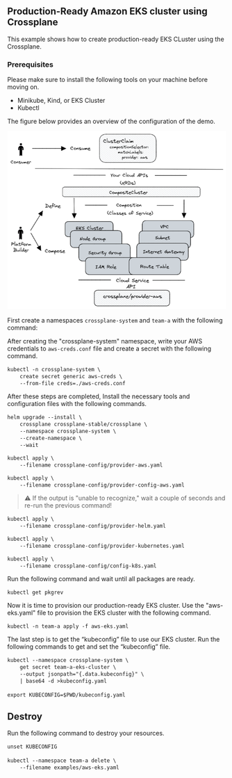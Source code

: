 ## Production-Ready Amazon EKS cluster using Crossplane

This example shows how to create production-ready EKS CLuster using the Crossplane.

### Prerequisites
Please make sure to install the following tools on your machine before moving on.
- Minikube, Kind, or EKS Cluster
- Kubectl


The figure below provides an overview of the configuration of the demo.

<img src="./Assets/conf.png">

First create a namespaces `crossplane-system` and `team-a` with the following command:

After creating the "crossplane-system" namespace, write your AWS credentials to `aws-creds.conf` file and create a secret with the following command.
```
kubectl -n crossplane-system \
    create secret generic aws-creds \
    --from-file creds=./aws-creds.conf
```

After these steps are completed, Install the necessary tools and configuration files with the following commands.
```
helm upgrade --install \
    crossplane crossplane-stable/crossplane \
    --namespace crossplane-system \
    --create-namespace \
    --wait
```
```
kubectl apply \
    --filename crossplane-config/provider-aws.yaml
```
```
kubectl apply \
    --filename crossplane-config/provider-config-aws.yaml
```

> :warning: If the output is "unable to recognize," wait a couple of seconds and re-run the previous command!
```
kubectl apply \
    --filename crossplane-config/provider-helm.yaml
```
```
kubectl apply \
    --filename crossplane-config/provider-kubernetes.yaml
```
```
kubectl apply \
    --filename crossplane-config/config-k8s.yaml
```

Run the following command and wait until all packages are ready.
```
kubectl get pkgrev
```

Now it is time to provision our production-ready EKS cluster. Use the "aws-eks.yaml" file to provision the EKS cluster with the following command.
```
kubectl -n team-a apply -f aws-eks.yaml
```

The last step is to get the “kubeconfig” file to use our EKS cluster. Run the following commands to get and set the “kubeconfig” file.

```
kubectl --namespace crossplane-system \
    get secret team-a-eks-cluster \
    --output jsonpath="{.data.kubeconfig}" \
    | base64 -d >kubeconfig.yaml

export KUBECONFIG=$PWD/kubeconfig.yaml
```

## Destroy

Run the following command to destroy your resources.

```
unset KUBECONFIG

kubectl --namespace team-a delete \
    --filename examples/aws-eks.yaml
```
